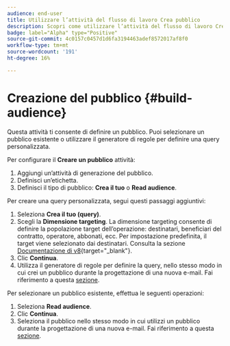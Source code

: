 ```yaml
---
audience: end-user
title: Utilizzare l’attività del flusso di lavoro Crea pubblico
description: Scopri come utilizzare l’attività del flusso di lavoro Crea pubblico
badge: label="Alpha" type="Positive"
source-git-commit: 4c0157c0457d1d6fa3194463adef8572017af8f0
workflow-type: tm+mt
source-wordcount: '191'
ht-degree: 16%

---
```



# Creazione del pubblico {#build-audience}

Questa attività ti consente di definire un pubblico. Puoi selezionare un pubblico esistente o utilizzare il generatore di regole per definire una query personalizzata.

<!--
The **Build audience** activity can be placed at the beginning of the workflow or after any other activity. Any activity can be placed after the **Build audience**.
-->

Per configurare il **Creare un pubblico** attività:

1. Aggiungi un’attività di generazione del pubblico.
1. Definisci un’etichetta.
1. Definisci il tipo di pubblico: **Crea il tuo** o **Read audience**.

Per creare una query personalizzata, segui questi passaggi aggiuntivi:

1. Seleziona **Crea il tuo (query)**.
1. Scegli la **Dimensione targeting**. La dimensione targeting consente di definire la popolazione target dell’operazione: destinatari, beneficiari del contratto, operatore, abbonati, ecc. Per impostazione predefinita, il target viene selezionato dai destinatari. Consulta la sezione [Documentazione di v8](https://experienceleague.adobe.com/docs/campaign/automation/workflows/introduction/wf-type/targeting-workflows.html#targeting-and-filtering-dimensions){target="_blank"}.
1. Clic **Continua**.
1. Utilizza il generatore di regole per definire la query, nello stesso modo in cui crei un pubblico durante la progettazione di una nuova e-mail. Fai riferimento a questa [sezione](../../audience/segment-builder.md).

Per selezionare un pubblico esistente, effettua le seguenti operazioni:

1. Seleziona **Read audience**.
1. Clic **Continua**.
1. Seleziona il pubblico nello stesso modo in cui utilizzi un pubblico durante la progettazione di una nuova e-mail. Fai riferimento a questa [sezione](../../audience/add-audience.md).
